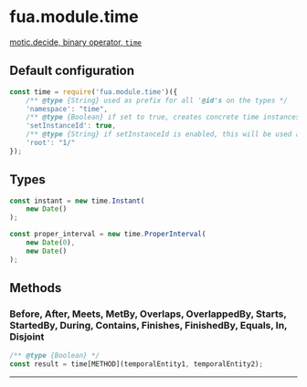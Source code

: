 # fua.module.time

[motic.decide, binary operator, `time`](https://github.com/nicosResearchAndDevelopment/nrd-motic/blob/master/decide/operator/time.md)

## Default configuration

```javascript
const time = require('fua.module.time')({
    /** @type {String} used as prefix for all '@id's on the types */
    'namespace': "time",
    /** @type {Boolean} if set to true, creates concrete time instances with an '@id' */
    'setInstanceId': true,
    /** @type {String} if setInstanceId is enabled, this will be used as first part of the '@id' */
    'root': "1/"
});
```

## Types

```javascript
const instant = new time.Instant(
    new Date()
);

const proper_interval = new time.ProperInterval(
    new Date(0),
    new Date()
);
```

## Methods

### Before, After, Meets, MetBy, Overlaps, OverlappedBy, Starts, StartedBy, During, Contains, Finishes, FinishedBy, Equals, In, Disjoint

```javascript
/** @type {Boolean} */
const result = time[METHOD](temporalEntity1, temporalEntity2);
```

---